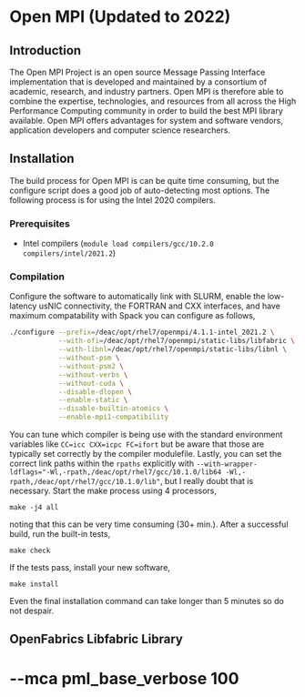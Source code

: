 # Open MPI (Updated to 2022)


## Introduction

The Open MPI Project is an open source Message Passing Interface implementation
that is developed and maintained by a consortium of academic, research, and
industry partners. Open MPI is therefore able to combine the expertise,
technologies, and resources from all across the High Performance Computing
community in order to build the best MPI library available. Open MPI offers
advantages for system and software vendors, application developers and computer
science researchers.


## Installation

The build process for Open MPI is can be quite time consuming, but the configure
script does a good job of auto-detecting most options. The following process is
for using the Intel 2020 compilers.


### Prerequisites

* Intel compilers (`module load compilers/gcc/10.2.0 compilers/intel/2021.2`)


### Compilation

Configure the software to automatically link with SLURM, enable the low-latency
usNIC connectivity, the FORTRAN and CXX interfaces, and have maximum
compatability with Spack you can configure as follows,

```sh
./configure --prefix=/deac/opt/rhel7/openmpi/4.1.1-intel_2021.2 \
            --with-ofi=/deac/opt/rhel7/openmpi/static-libs/libfabric \
            --with-libnl=/deac/opt/rhel7/openmpi/static-libs/libnl \
            --without-psm \
            --without-psm2 \
            --without-verbs \
            --without-cuda \
            --disable-dlopen \
            --enable-static \
            --disable-builtin-atomics \
            --enable-mpi1-compatibility
```

You can tune which
compiler is being use with the standard environment variables like `CC=icc
CXX=icpc FC=ifort` but be aware that those are typically set correctly by the
compiler modulefile. Lastly, you can set the correct link paths within the
`rpaths` explicitly with
`--with-wrapper-ldflags="-Wl,-rpath,/deac/opt/rhel7/gcc/10.1.0/lib64
-Wl,-rpath,/deac/opt/rhel7/gcc/10.1.0/lib"`, but I really doubt that is
necessary. Start the make process using 4 processors,

```
make -j4 all
```

noting that this can be very time consuming (30+ min.). After a successful
build, run the built-in tests,

```
make check
```

If the tests pass, install your new software,

```
make install
```

Even the final installation command can take longer than 5 minutes so do not
despair.

## OpenFabrics Libfabric Library



# --mca pml_base_verbose 100
